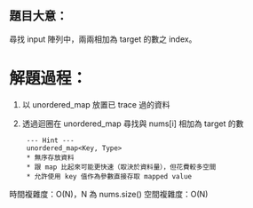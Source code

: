 ## 題目大意：
尋找 input 陣列中，兩兩相加為 target 的數之 index。

# 解題過程：
1. 以 unordered_map 放置已 trace 過的資料
2. 透過迴圈在 unordered_map 尋找與 nums[i] 相加為 target 的數

        --- Hint ---
        unordered_map<Key, Type>
        * 無序存放資料
        * 跟 map 比起來可能更快速（取決於資料量），但花費較多空間
        * 允許使用 key 值作為參數直接存取 mapped value

時間複雜度：O(N)，N 為 nums.size()
空間複雜度：O(N)
